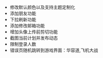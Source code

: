 - 修改默认颜色以及支持主题定制化
- 添加朋友功能
- 下拉刷新功能
- 添加修改邮箱功能
- 增加头像上传前剪切功能
- 截图当前计划并发布动态
- 限制登录人数
- 错误页随机跳转到游戏界面：华容道,飞机大战